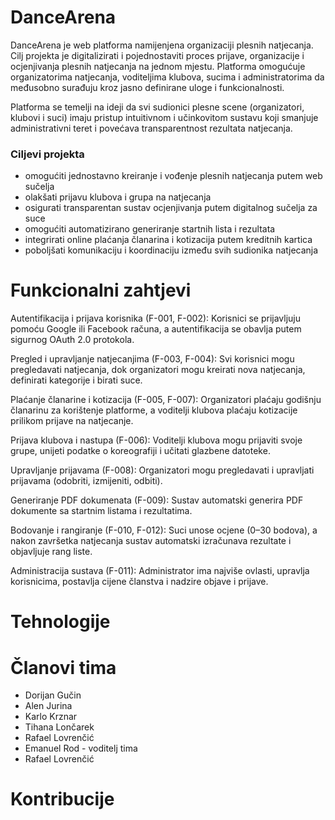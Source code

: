 # DanceArena
DanceArena je web platforma namijenjena organizaciji plesnih natjecanja. Cilj projekta je digitalizirati i pojednostaviti proces prijave, organizacije i ocjenjivanja plesnih natjecanja na jednom mjestu. Platforma omogućuje organizatorima natjecanja, voditeljima klubova, sucima i administratorima da međusobno surađuju kroz jasno definirane uloge i funkcionalnosti.

Platforma se temelji na ideji da svi sudionici plesne scene (organizatori, klubovi i suci) imaju pristup intuitivnom i učinkovitom sustavu koji smanjuje administrativni teret i povećava transparentnost rezultata natjecanja.

### Ciljevi projekta
- omogućiti jednostavno kreiranje i vođenje plesnih natjecanja putem web sučelja
- olakšati prijavu klubova i grupa na natjecanja
- osigurati transparentan sustav ocjenjivanja putem digitalnog sučelja za suce
- omogućiti automatizirano generiranje startnih lista i rezultata
- integrirati online plaćanja članarina i kotizacija putem kreditnih kartica
- poboljšati komunikaciju i koordinaciju između svih sudionika natjecanja

# Funkcionalni zahtjevi

Autentifikacija i prijava korisnika (F-001, F-002): Korisnici se prijavljuju pomoću Google ili Facebook računa, a autentifikacija se obavlja putem sigurnog OAuth 2.0 protokola.

Pregled i upravljanje natjecanjima (F-003, F-004): Svi korisnici mogu pregledavati natjecanja, dok organizatori mogu kreirati nova natjecanja, definirati kategorije i birati suce.

Plaćanje članarine i kotizacija (F-005, F-007): Organizatori plaćaju godišnju članarinu za korištenje platforme, a voditelji klubova plaćaju kotizacije prilikom prijave na natjecanje.

Prijava klubova i nastupa (F-006): Voditelji klubova mogu prijaviti svoje grupe, unijeti podatke o koreografiji i učitati glazbene datoteke.

Upravljanje prijavama (F-008): Organizatori mogu pregledavati i upravljati prijavama (odobriti, izmijeniti, odbiti).

Generiranje PDF dokumenata (F-009): Sustav automatski generira PDF dokumente sa startnim listama i rezultatima.

Bodovanje i rangiranje (F-010, F-012): Suci unose ocjene (0–30 bodova), a nakon završetka natjecanja sustav automatski izračunava rezultate i objavljuje rang liste.

Administracija sustava (F-011): Administrator ima najviše ovlasti, upravlja korisnicima, postavlja cijene članstva i nadzire objave i prijave.

# Tehnologije

# Članovi tima

- Dorijan Gučin 
- Alen Jurina
- Karlo Krznar
- Tihana Lončarek
- Rafael Lovrenčić
- Emanuel Rod - voditelj tima
- Rafael Lovrenčić

# Kontribucije
